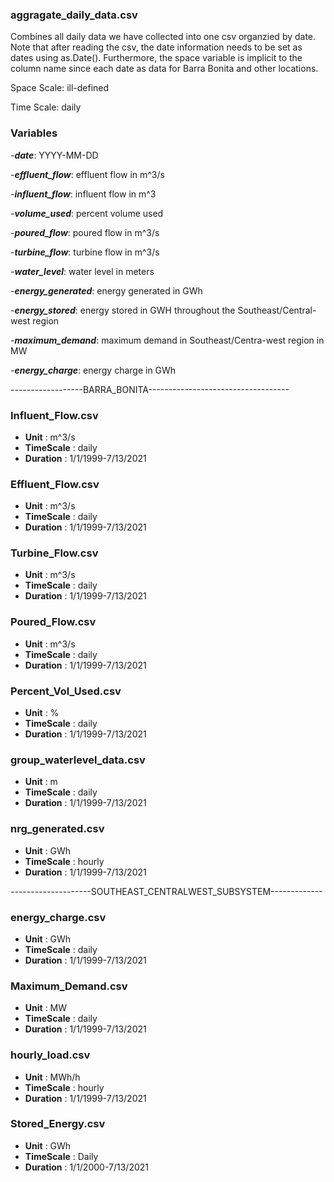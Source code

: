 ### aggragate_daily_data.csv
Combines all daily data we have collected into one csv organzied by date. Note that after reading the csv, the date information needs to be set as dates using as.Date(). Furthermore, the space variable is implicit to the column name since each date as data for Barra Bonita and other locations.

Space Scale: ill-defined 

Time Scale: daily

### Variables 

-***date***: YYYY-MM-DD

-***effluent_flow***: effluent flow in m^3/s

-***influent_flow***: influent flow in m^3

-***volume_used***: percent volume used

-***poured_flow***: poured flow in m^3/s

-***turbine_flow***: turbine flow in m^3/s

-***water_level***: water level in meters

-***energy_generated***: energy generated in GWh

-***energy_stored***: energy stored in GWH throughout the Southeast/Central-west region

-***maximum_demand***: maximum demand in Southeast/Centra-west region in MW

-***energy_charge***: energy charge in GWh



------------------BARRA_BONITA-----------------------------------

### Influent_Flow.csv

- **Unit** : m^3/s
- **TimeScale** : daily
- **Duration** : 1/1/1999-7/13/2021

### Effluent_Flow.csv

- **Unit** : m^3/s
- **TimeScale** : daily
- **Duration** : 1/1/1999-7/13/2021

### Turbine_Flow.csv

- **Unit** : m^3/s
- **TimeScale** : daily
- **Duration** : 1/1/1999-7/13/2021


### Poured_Flow.csv

- **Unit** : m^3/s
- **TimeScale** : daily
- **Duration** : 1/1/1999-7/13/2021

### Percent_Vol_Used.csv

- **Unit** : %
- **TimeScale** : daily
- **Duration** : 1/1/1999-7/13/2021

### group_waterlevel_data.csv

- **Unit** : m
- **TimeScale** : daily
- **Duration** : 1/1/1999-7/13/2021

### nrg_generated.csv

- **Unit** : GWh
- **TimeScale** : hourly
- **Duration** : 1/1/1999-7/13/2021



--------------------SOUTHEAST_CENTRALWEST_SUBSYSTEM-------------

### energy_charge.csv

- **Unit** : GWh
- **TimeScale** : daily
- **Duration** : 1/1/1999-7/13/2021

### Maximum_Demand.csv

- **Unit** : MW
- **TimeScale** : daily
- **Duration** : 1/1/1999-7/13/2021

### hourly_load.csv

- **Unit** : MWh/h
- **TimeScale** : hourly
- **Duration** : 1/1/1999-7/13/2021

### Stored_Energy.csv

- **Unit** : GWh
- **TimeScale** : Daily
- **Duration** : 1/1/2000-7/13/2021


